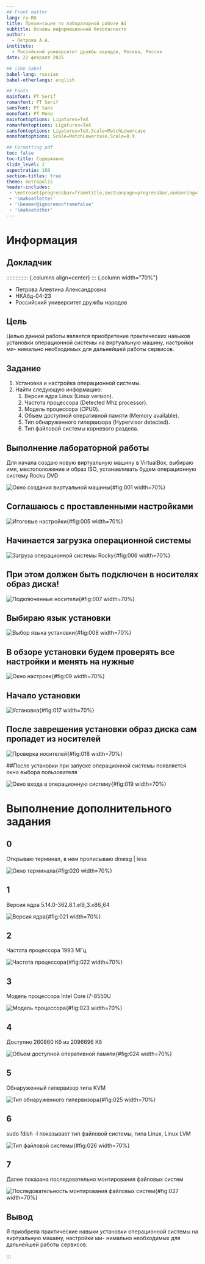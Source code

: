 ```yaml
---
## Front matter
lang: ru-RU
title: Презентация по лабораторной работе №1
subtitle: Основы информационной безопасности
author:
  - Петрова А.А.
institute:
  - Российский университет дружбы народов, Москва, Россия
date: 22 февраля 2025

## i18n babel
babel-lang: russian
babel-otherlangs: english

## Fonts
mainfont: PT Serif
romanfont: PT Serif
sansfont: PT Sans
monofont: PT Mono
mainfontoptions: Ligatures=TeX
romanfontoptions: Ligatures=TeX
sansfontoptions: Ligatures=TeX,Scale=MatchLowercase
monofontoptions: Scale=MatchLowercase,Scale=0.9

## Formatting pdf
toc: false
toc-title: Содержание
slide_level: 2
aspectratio: 169
section-titles: true
theme: metropolis
header-includes:
 - \metroset{progressbar=frametitle,sectionpage=progressbar,numbering=fraction}
 - '\makeatletter'
 - '\beamer@ignorenonframefalse'
 - '\makeatother'
---
```


# Информация

## Докладчик

:::::::::::::: {.columns align=center}
::: {.column width="70%"}

  * Петрова Алевтина Александровна
  * НКАбд-04-23
  * Российский университет дружбы народов
  



## Цель

Целью данной работы является приобретение практических навыков
установки операционной системы на виртуальную машину, настройки ми-
нимально необходимых для дальнейшей работы сервисов.

## Задание

1. Установка и настройка операционной системы.
2. Найти следующую информацию:
	1. Версия ядра Linux (Linux version).
	2. Частота процессора (Detected Mhz processor).
	3. Модель процессора (CPU0).
	4. Объем доступной оперативной памяти (Memory available).
	5. Тип обнаруженного гипервизора (Hypervisor detected).
	6. Тип файловой системы корневого раздела.

## Выполнение лабораторной работы

Для начала создаю новую виртуальную машину в VirtualBox, выбираю имя, местоположение  и образ ISO, устанавливать будем операционную систему Rocku DVD

![Окно создания виртуальной машины](image/1.png){#fig:001 width=70%}

## Соглашаюсь с проставленными настройками

![Итоговые настройки](image/5.png){#fig:005 width=70%}

## Начинается загрузка операционной системы 

![Загруза операционной системы Rocky](image/6.png){#fig:006 width=70%}

## При этом должен быть подключен в носителях образ диска!

![Подключенные носители](image/7.png){#fig:007 width=70%}

## Выбираю язык установки 

![Выбор языка установки](image/8.png){#fig:008 width=70%}

## В обзоре установки будем проверять все настройки и менять на нужные 

![Окно настроек](image/9.png){#fig:09 width=70%}

## Начало установки 

![Установка](image/17.png){#fig:017 width=70%}

## После заврешения установки образ диска сам пропадет из носителей 

![Проверка носителей](image/18.png){#fig:018 width=70%}

##После установки при запуске операционной системы появляется окно выбора пользователя 

![Окно входа в операционную систему](image/19.png){#fig:019 width=70%}


# Выполнение дополнительного задания

## 0

Открываю терминал, в нем прописываю dmesg | less 

![Окно терминала](image/20.png){#fig:020 width=70%}

## 1

Версия ядра 5.14.0-362.8.1.el9_3.x86_64 

![Версия ядра](image/21.png){#fig:021 width=70%}

## 2

Частота процессора 1993 МГц 

![Частота процессора](image/22.png){#fig:022 width=70%}

## 3

Модель процессора Intel Core i7-8550U 

![Модель процессора](image/23.png){#fig:023 width=70%}

## 4

Доступно 260860 Кб из 2096696 Кб 

![Объем доступной оперативной памяти](image/24.png){#fig:024 width=70%}

## 5

Обнаруженный гипервизор типа KVM 

![Тип обнаруженного гипервизора](image/25.png){#fig:025 width=70%}

## 6

sudo fdish -l показывает тип файловой системы, типа Linux, Linux LVM 

![Тип файловой системы](image/26.png){#fig:026 width=70%}

## 7

Далее показана последовательно монтирования файловых систем 

![Последовательность монтирования файловых систем](image/27.png){#fig:027 width=70%}

## Вывод

Я приобрела практические навыки
установки операционной системы на виртуальную машину, настройки ми-
нимально необходимых для дальнейшей работы сервисов.

:::


